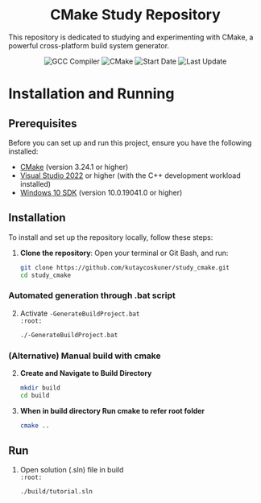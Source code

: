 <h1 align="center">
    CMake Study Repository
</h1>

This repository is dedicated to studying and experimenting with CMake, a powerful cross-platform build system generator.

<p align="center">
    <img alt="GCC Compiler" src="https://img.shields.io/badge/GCC-6.3.0-blue?logo=gcc&logoColor=white" />
    <img alt="CMake" src="https://img.shields.io/badge/CMake-3.24.1-blue?logo=cmake&logoColor=white" />
    <img alt="Start Date" src="https://img.shields.io/badge/project_start-02_Oct_2024-blue" />
    <img alt="Last Update" src="https://img.shields.io/github/last-commit/kutaycoskuner/study_cmake" />
</p>


# Installation and Running
## Prerequisites

Before you can set up and run this project, ensure you have the following installed:

- [CMake](https://cmake.org/download/) (version 3.24.1 or higher)
- [Visual Studio 2022](https://visualstudio.microsoft.com/vs/) or higher (with the C++ development workload installed)
- [Windows 10 SDK](https://developer.microsoft.com/en-us/windows/downloads/windows-10-sdk/) (version 10.0.19041.0 or higher)

## Installation

To install and set up the repository locally, follow these steps:

1. **Clone the repository**: Open your terminal or Git Bash, and run:
   ```bash
   git clone https://github.com/kutaycoskuner/study_cmake.git
   cd study_cmake

### Automated generation through .bat script
2. Activate `-GenerateBuildProject.bat`  
    `:root:`
    ```bash
    ./-GenerateBuildProject.bat
    ```

### (Alternative) Manual build with cmake
2. **Create and Navigate to Build Directory**
    ```bash
    mkdir build
    cd build
    ```

3. **When in build directory Run cmake to refer root folder**
    ```bash
    cmake ..
    ```

## Run
1. Open solution (.sln) file in build  
    `:root:`
    ```
    ./build/tutorial.sln
    ```